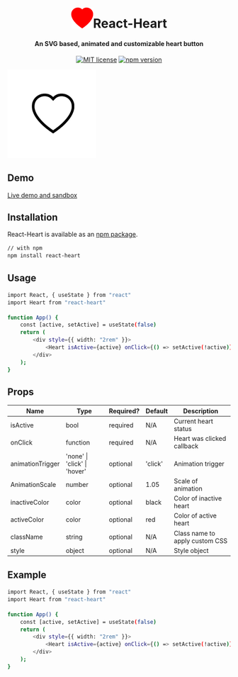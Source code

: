 
<h1 align="center"><img width = "50px" src = "https://github.com/matthewgferrari/react-heart/blob/main/example/heart.png"/>React-Heart</h1>

<div align="center">

<h4 align = "center">An SVG based, animated and customizable heart button</h4>

[![MIT license](https://img.shields.io/badge/license-MIT-blue.svg)](https://github.com/matthewgferrari/engine-express/blob/main/LICENSE)
[![npm version](https://img.shields.io/npm/v/react-heart)](https://www.npmjs.com/package/express-engine)
</div>
 <img src = "https://github.com/matthewgferrari/react-heart/blob/main/example/demo.gif"/>

## Demo
<a href = "https://www.github.io.matthewgferrari/react-heart">Live demo and sandbox</a>

## Installation
React-Heart is available as an [npm package](https://www.npmjs.com/package/react-heart).

```sh
// with npm
npm install react-heart
```
## Usage
```sh
import React, { useState } from "react"
import Heart from "react-heart"

function App() {
	const [active, setActive] = useState(false)
	return (
		<div style={{ width: "2rem" }}>
			<Heart isActive={active} onClick={() => setActive(!active)}/>
		</div>
	);
}
```
## Props
Name | Type | Required? | Default | Description 
-----|------|---------|---------|---------
isActive | bool| required| N/A | Current heart status
onClick| function| required| N/A| Heart was clicked callback
animationTrigger | 'none' \| 'click' \| 'hover' | optional | 'click'| Animation trigger
AnimationScale| number|optional|1.05|Scale of animation 
inactiveColor | color|optional|black|Color of inactive heart
activeColor|color|optional |red| Color of active heart
className |string |optional | N/A| Class name to apply custom CSS
style|object|optional |N/A| Style object

## Example
```sh
import React, { useState } from "react"
import Heart from "react-heart"

function App() {
	const [active, setActive] = useState(false)
	return (
		<div style={{ width: "2rem" }}>
			<Heart isActive={active} onClick={() => setActive(!active)} animationTrigger = "none" inactiveColor = "rgba(255,125,125,.75)" activeColor = "#e019ae" style = {{marginTop:'1rem'}}/>
		</div>
	);
}
```
